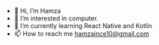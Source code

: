 - 👋 Hi, I’m Hamza
- 👀 I’m interested in computer.
- 🌱 I’m currently learning React Native and Kotlin
- 📫 How to reach me hamzaince10@gmail.com

<!---
hamzaince6/hamzaince6 is a ✨ special ✨ repository because its `README.md` (this file) appears on your GitHub profile.
You can click the Preview link to take a look at your changes.
--->
